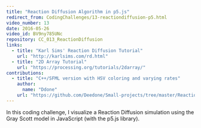 ```yaml
---
title: "Reaction Diffusion Algorithm in p5.js"
redirect_from: CodingChallenges/13-reactiondiffusion-p5.html
video_number: 13
date: 2016-05-26
video_id: BV9ny785UNc
repository: CC_013_ReactionDiffusion
links:
  - title: "Karl Sims' Reaction Diffusion Tutorial"
    url: "http://karlsims.com/rd.html"
  - title: "2D Array Tutorial"
    url: "https://processing.org/tutorials/2darray/"
contributions:
  - title: "C++/SFML version with HSV coloring and varying rates"
    author:
      name: "Ddone"
    url: "https://github.com/Deedone/Small-projects/tree/master/Reaction-diffusion"
---
```


In this coding challenge, I visualize a Reaction Diffusion simulation using the Gray Scott model in JavaScript (with the p5.js library).

